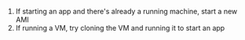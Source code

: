1. If starting an app and there's already a running machine, start a new AMI
2. If running a VM, try cloning the VM and running it to start an app